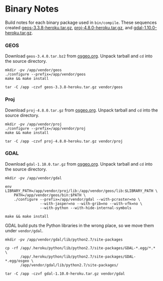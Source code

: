 Binary Notes
============

Build notes for each binary package used in `bin/compile`. These sequences created
[geos-3.3.8-heroku.tar.gz](http://forever.codeforamerica.org.s3.amazonaws.com/heroku-pygeo/geos-3.3.8-heroku.tar.gz),
[proj-4.8.0-heroku.tar.gz](http://forever.codeforamerica.org.s3.amazonaws.com/heroku-pygeo/proj-4.8.0-heroku.tar.gz),
and [gdal-1.10.0-heroku.tar.gz](http://forever.codeforamerica.org.s3.amazonaws.com/heroku-pygeo/gdal-1.10.0-heroku.tar.gz).

### GEOS

Download `geos-3.4.0.tar.bz2` from
[osgeo.org](http://trac.osgeo.org/geos/).
Unpack tarball and `cd` into the source directory.

    mkdir -pv /app/vendor/geos
    ./configure --prefix=/app/vendor/geos
    make && make install

    tar -C /app -czvf geos-3.3.8-heroku.tar.gz vendor/geos

### Proj

Download `proj-4.8.0.tar.gz` from
[osgeo.org](http://trac.osgeo.org/proj/).
Unpack tarball and `cd` into the source directory.

    mkdir -pv /app/vendor/proj
    ./configure --prefix=/app/vendor/proj
    make && make install

    tar -C /app -czvf proj-4.8.0-heroku.tar.gz vendor/proj

### GDAL

Download `gdal-1.10.0.tar.gz` from
[osgeo.org](http://trac.osgeo.org/gdal/wiki/DownloadSource).
Unpack tarball and `cd` into the source directory.

    mkdir -pv /app/vendor/gdal

    env LIBRARY_PATH=/app/vendor/proj/lib:/app/vendor/geos/lib:$LIBRARY_PATH \
        PATH=/app/vendor/geos/bin:$PATH \
        ./configure --prefix=/app/vendor/gdal --with-pcraster=no \
                    --with-jasper=no --with-grib=no --with-vfk=no \
                    --with-python --with-hide-internal-symbols

    make && make install

GDAL build puts the Python libraries in the wrong place, so we move them under `vendor/gdal`.

    mkdir -pv /app/vendor/gdal/lib/python2.7/site-packages

    cp -rf /app/.heroku/python/lib/python2.7/site-packages/GDAL-*.egg/*.* \
           /app/.heroku/python/lib/python2.7/site-packages/GDAL-*.egg/osgeo \
           /app/vendor/gdal/lib/python2.7/site-packages/

    tar -C /app -czvf gdal-1.10.0-heroku.tar.gz vendor/gdal
